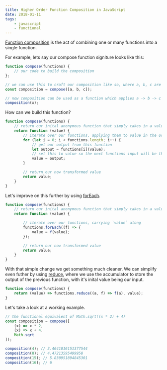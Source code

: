 ```yaml
---
title: Higher Order Function Composition in JavaScript
date: 2018-01-11
tags:
    - javascript
    - functional
---
```


<a href="https://en.wikipedia.org/wiki/Function_composition_(computer_science)">Function composition</a> is the act of combining one or many functions into a single function.

For example, lets say our compose function signiture looks like this:

```javascript
function compose(functions) {
    // our code to build the composition
};

// we can use this to craft our composition like so, where a, b, c are functions themselves
const composition = compose([a, b, c]);

// now composition can be used as a function which applies a -> b -> c to generate our output
composition(x);
```

How can we build this function?

```javascript
function compose(functions) {
    // return our inital anonymous function that simply takes in a value
    return function (value) {
        // iterate over our functions, applying them to value in the order given
        for (let i = 0; i < functions.length; i++) {
            // get our output from this function
            let output = functions[i](value);
            // set this to value so the next functions input will be this output
            value = output;
        }

        // return our now transformed value
        return value;
    }
}
```

Let's improve on this further by using [forEach](https://developer.mozilla.org/en-US/docs/Web/JavaScript/Reference/Global_Objects/Array/forEach).

```javascript
function compose(functions) {
    // return our inital anonymous function that simply takes in a value
    return function (value) {

        // iterate over our functions, carrying `value` along
        functions.forEach((f) => {
            value = f(value);
        });

        // return our now transformed value
        return value;
    }
}
```

With that simple change we get something much cleaner. We can simplify even futher by using [reduce](https://developer.mozilla.org/en-US/docs/Web/JavaScript/Reference/Global_Objects/Array/Reduce), where we use the accumulator to store the output of the previous function, with it's inital value being our input.

```javascript
function compose(functions) {
    return (value) => functions.reduce((a, f) => f(a), value);
}
```

Let's take a look at a working example.

```javascript
// the functional equivalent of Math.sqrt((x * 2) + 4)
const composition = compose([
    (x) => x * 2,
    (x) => x + 4,
    Math.sqrt
]);

composition(4); // 3.4641016151377544
composition(8); // 4.47213595499958
composition(15); // 5.830951894845301
composition(16); // 6
```

